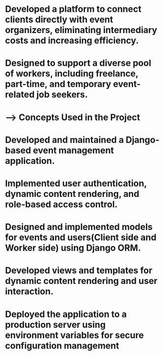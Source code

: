 # Developed a platform to connect clients directly with event organizers, eliminating intermediary costs and increasing efficiency.
# Designed to support a diverse pool of workers, including freelance, part-time, and temporary event-related job seekers.

# --> Concepts Used in the Project
# Developed and maintained a Django-based event management application.
# Implemented user authentication, dynamic content rendering, and role-based access control.
# Designed and implemented models for events and users(Client side and Worker side) using Django ORM.
# Developed views and templates for dynamic content rendering and user interaction.
# Deployed the application to a production server using environment variables for secure configuration management
